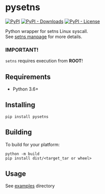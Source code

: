 # pysetns
[![PyPI](https://img.shields.io/pypi/v/pysetns)](https://pypi.org/project/pysetns/)
[![PyPI - Downloads](https://img.shields.io/pypi/dm/pysetns)](https://pypi.org/project/pysetns/)
[![PyPI - License](https://img.shields.io/pypi/l/pysetns)](https://github.com/baskiton/pysetns/blob/main/LICENSE)

Python wrapper for setns Linux syscall.\
See [setns manpage][man_setns] for more details.

### IMPORTANT!
`setns` requires execution from **ROOT**!

## Requirements
 * Python 3.6+

## Installing
`pip install pysetns`

## Building
To build for your platform:
```
python -m build
pip install dist/<target_tar or wheel>
```

## Usage
See [examples][examples] directory

[man_setns]: https://man7.org/linux/man-pages/man2/setns.2.html
[examples]: https://github.com/baskiton/pysetns/blob/main/examples
